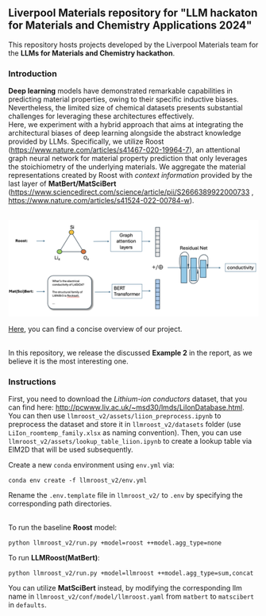 ## Liverpool Materials repository for "LLM hackaton for Materials and Chemistry Applications 2024"

This repository hosts projects developed by the Liverpool Materials team for the **LLMs for Materials and Chemistry hackathon**.

### Introduction
**Deep learning** models have demonstrated remarkable capabilities in predicting material properties, owing to their specific inductive biases.  Nevertheless, the limited size of chemical datasets presents  substantial challenges for leveraging these architectures effectively. <br> Here, we experiment with a hybrid approach that aims at integrating the architectural biases of deep learning alongside the abstract knowledge provided by LLMs. Specifically, we utilize Roost (https://www.nature.com/articles/s41467-020-19964-7), an attentional graph neural network for material property prediction that only leverages the stoichiometry of the underlying materials. We aggregate the material representations created by Roost with *context information* provided by the last layer of **MatBert/MatSciBert** (https://www.sciencedirect.com/science/article/pii/S2666389922000733 , https://www.nature.com/articles/s41524-022-00784-w). <br> <br>

![Description of the image](llmroost.png)

<a href="https://www.youtube.com/watch?v=fQVjRmM-Hf4">Here</a>, you can find a concise overview of our project. <br> <br>

In this repository, we release the discussed **Example 2** in the report, as we believe it is the most interesting one.

### Instructions
First, you need to download the *Lithium-ion conductors* dataset, that you can find here: http://pcwww.liv.ac.uk/~msd30/lmds/LiIonDatabase.html. You can then use `llmroost_v2/assets/liion_preprocess.ipynb` to preprocess the dataset and store it in `llmroost_v2/datasets` folder (use `LiIon_roomtemp_family.xlsx` as naming convention). Then, you can use `llmroost_v2/assets/lookup_table_liion.ipynb` to create a lookup table via ElM2D that will be used subsequently.

Create a new `conda` environment using `env.yml` via:
   ```git
   conda env create -f llmroost_v2/env.yml
   ```
Rename the `.env.template` file in `llmroost_v2/` to `.env` by specifying the corresponding path directories. <br><br>

To run the baseline **Roost** model:
   ```git
   python llmroost_v2/run.py +model=roost ++model.agg_type=none
   ```
To run **LLMRoost(MatBert)**:
   ```git
python llmroost_v2/run.py +model=llmroost ++model.agg_type=sum,concat
   ```

You can utilize **MatSciBert** instead, by modifying the corresponding llm name in `llmroost_v2/conf/model/llmroost.yaml` from `matbert` to `matscibert` in `defaults`.